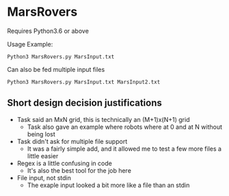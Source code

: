 # MarsRovers
Requires Python3.6 or above

Usage Example:
```
Python3 MarsRovers.py MarsInput.txt
```

Can also be fed multiple input files

```
Python3 MarsRovers.py MarsInput.txt MarsInput2.txt
```


## Short design decision justifications

- Task said an MxN grid, this is technically an (M+1)x(N+1) grid
  - Task also gave an example where robots where at 0 and at N without being lost
- Task didn't ask for multiple file support
  - It was a fairly simple add, and it allowed me to test a few more files a little easier
- Regex is a little confusing in code
  - It's also the best tool for the job here
- File input, not stdin
  - The exaple input looked a bit more like a file than an stdin
